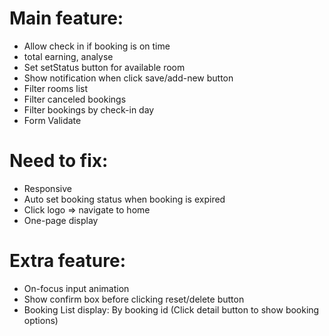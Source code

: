 # Main feature:
- Allow check in if booking is on time
- total earning, analyse
- Set setStatus button for available room
- Show notification when click save/add-new button
- Filter rooms list
- Filter canceled bookings
- Filter bookings by check-in day
- Form Validate

# Need to fix:
- Responsive
- Auto set booking status when booking is expired
- Click logo => navigate to home
- One-page display

# Extra feature:
- On-focus input animation
- Show confirm box before clicking reset/delete button
- Booking List display: By booking id (Click detail button to show booking options)


